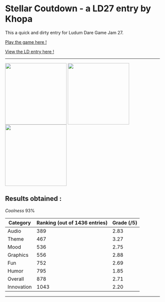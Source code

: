 Stellar Coutdown - a LD27 entry by Khopa
========================================

This a quick and dirty entry for Ludum Dare Game Jam 27. 

[Play the game here !](https://dl.dropboxusercontent.com/u/207462510/KhopaGame/LD27/war/index.html)

[View the LD entry here !](http://ludumdare.com/compo/ludum-dare-27/?action=preview&uid=20553)

***

<a href="url"><img src="http://ludumdare.com/compo/wp-content/compo2/273708/20553-shot0.png" align="center" height="200"></a>
<a href="url"><img src="http://ludumdare.com/compo/wp-content/compo2/273708/20553-shot1.png" align="center" height="200"></a>
<a href="url"><img src="http://ludumdare.com/compo/wp-content/compo2/273708/20553-shot2.png" align="center" height="200"></a>

Results obtained : 
------------------

*Coolness*	93%

| Category  | Ranking (out of 1436 entries)     | Grade (/5) |
| ----------- | ------------------------------- | ---------- |
|	Audio	      | 389                             | 2.83       |
|	Theme	      | 467                             | 3.27       |
|	Mood	      | 536                             | 2.75       |
|	Graphics    | 556                             | 2.88       |
|	Fun	        | 752                             | 2.69       |
|	Humor	      | 795                             | 1.85       |
|	Overall	    | 878                             | 2.71       |
|	Innovation  | 1043                            | 2.20       |

***
